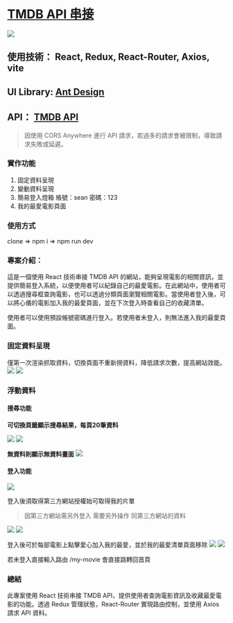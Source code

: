 # [TMDB API 串接](https://smdb-dist.vercel.app/)
![](https://i.imgur.com/Dsxt4An.jpg)
## 使用技術： React, Redux, React-Router, Axios, vite
## UI Library: [Ant Design](https://ant.design/)
## API： [TMDB API](https://developers.themoviedb.org/3/getting-started/introduction)

> 因使用 CORS Anywhere 進行 API 請求，若過多的請求會被限制，導致請求失敗或延遲。

### 實作功能

1. 固定資料呈現
2. 變動資料呈現
3. 簡易登入燈箱 帳號：sean 密碼：123
4. 我的最愛電影頁面

### 使用方式
clone => npm i => npm run dev

### 專案介紹：
這是一個使用 React 技術串接 TMDB API 的網站，能夠呈現電影的相關資訊，並提供簡易登入系統，以便使用者可以紀錄自己的最愛電影。在此網站中，使用者可以透過搜尋框查詢電影，也可以透過分類頁面瀏覽相關電影。當使用者登入後，可以將心儀的電影加入我的最愛頁面，並在下次登入時查看自己的收藏清單。

使用者可以使用預設帳號密碼進行登入。若使用者未登入，則無法進入我的最愛頁面。

### 固定資料呈現
僅第一次渲染抓取資料，切換頁面不重新撈資料，降低請求次數，提高網站效能。
![](https://i.imgur.com/ipGgYbO.png)
![](https://i.imgur.com/B4oOl3j.jpg)

### 浮動資料
#### 搜尋功能
**可切換頁籤顯示搜尋結果，每頁20筆資料**

![](https://i.imgur.com/9dr1QXH.jpg)
![](https://i.imgur.com/8HeIGMu.png)

**無資料則顯示無資料畫面**
![](https://i.imgur.com/Z3Z76h7.png)

#### 登入功能
![](https://i.imgur.com/3J2vHtu.png)

登入後須取得第三方網站授權始可取得我的片單
> 因第三方網站需另外登入 需要另外操作
同第三方網站的資料

![](https://i.imgur.com/DicgQEr.png)
![](https://i.imgur.com/MWfGRPe.png)

登入後可於每部電影上點擊愛心加入我的最愛，並於我的最愛清單頁面移除
![](https://i.imgur.com/UIjUo5J.png)
![](https://i.imgur.com/8bTjacx.png)

若未登入直接輸入路由 /my-movie
會直接跳轉回首頁

### 總結
此專案使用 React 技術串接 TMDB API，提供使用者查詢電影資訊及收藏最愛電影的功能。透過 Redux 管理狀態，React-Router 實現路由控制，並使用 Axios 請求 API 資料。

